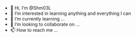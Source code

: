 - 👋 Hi, I’m @Shm03L
- 👀 I’m interested in learning anything and everything I can
- 🌱 I’m currently learning ...
- 💞️ I’m looking to collaborate on ...
- 📫 How to reach me ...

<!---
Shm03L/Shm03L is a ✨ special ✨ repository because its `README.md` (this file) appears on your GitHub profile.
You can click the Preview link to take a look at your changes.
--->
